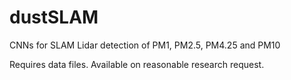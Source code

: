# dustSLAM
CNNs for SLAM Lidar detection of PM1, PM2.5, PM4.25 and PM10

Requires data files. Available on reasonable research request.
